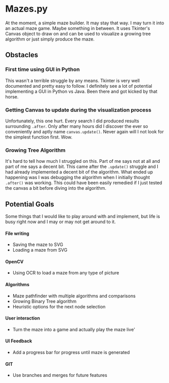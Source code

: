 # Mazes.py
At the moment, a simple maze builder. It may stay that way. I may turn it into an actual maze game. Maybe something in between.
It uses Tkinter's Canvas object to draw on and can be used to visualize a growing tree algorithm or just simply produce the maze.


## Obstacles

### First time using GUI in Python
This wasn't a terrible struggle by any means. Tkinter is very well documented and pretty easy to follow. I definitely see 
a lot of potential implementing a GUI in Python vs Java. Been there and got kicked by that horse.

### Getting Canvas to update during the visualization process
Unfortunately, this one hurt. Every search I did produced results surrounding `.after`. Only after many hours did I discover the
ever so conveniently and aptly name `canvas.update()`. Never again will I not look for the simplest function first. Wow.

### Growing Tree Algorithm
It's hard to tell how much I struggled on this. Part of me says not at all and part of me says a decent bit. This came after the `.update()`
struggle and I had already implemented a decent bit of the algorithm. What ended up happening was I was debugging the algorithm when I initially
thought `.after()` was working. This could have been easily remedied if I just tested the canvas a bit before diving into the
algorithm.


## Potential Goals
Some things that I would like to play around with and implement, but life is busy right now and I may or may not get
around to it.

#### File writing
* Saving the maze to SVG
* Loading a maze from SVG

#### OpenCV
* Using OCR to load a maze from any type of picture

#### Algorithms
* Maze pathfinder with multiple algorithms and comparisons
* Growing Binary Tree algorithm
* Heuristic options for the next node selection

#### User interaction
* Turn the maze into a game and actually play the maze live'

#### UI Feedback
* Add a progress bar for progress until maze is generated

#### GIT
* Use branches and merges for future features
